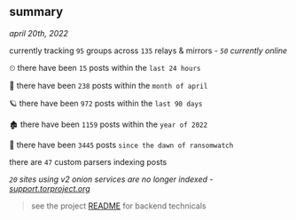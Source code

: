 
## summary
_april 20th, 2022_

currently tracking `95` groups across `135` relays & mirrors - _`50` currently online_

⏲ there have been `15` posts within the `last 24 hours`

🦈 there have been `238` posts within the `month of april`

🪐 there have been `972` posts within the `last 90 days`

🏚 there have been `1159` posts within the `year of 2022`

🦕 there have been `3445` posts `since the dawn of ransomwatch`

there are `47` custom parsers indexing posts

_`20` sites using v2 onion services are no longer indexed - [support.torproject.org](https://support.torproject.org/onionservices/v2-deprecation/)_

> see the project [README](https://github.com/thetanz/ransomwatch#ransomwatch--) for backend technicals
